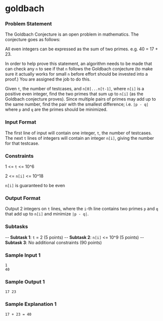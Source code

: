 # goldbach

### Problem Statement
The Goldbach Conjecture is an open problem in mathematics. The conjecture goes as follows:

All even integers can be expressed as the sum of two primes. e.g. 40 = 17 + 23.

In order to help prove this statement, an algorithm needs to be made that can check any `n` to see if that `n` follows the Goldbach conjecture (to make sure it actually works for small `n` before effort should be invested into a proof.) You are assigned the job to do this.

Given `t`, the number of testcases, and `n[0]...n[t-1]`, where `n[i]` is a positive even integer, find the two primes that sum up to `n[i]` (as the Goldbach conjecture proves). Since multiple pairs of primes may add up to the same number, find the pair with the smallest difference; i.e. `|p - q|` where `p` and `q` are the primes should be minimized.

### Input Format
The first line of input will contain one integer, `t`, the number of testcases.
The next `t` lines of integers will contain an integer `n[i]`, giving the number for that testcase.

### Constraints
1 <= `t` <= 10^6

2 <= `n[i]` <= 10^18

`n[i]` is guaranteed to be even

### Output Format 
Output 2 integers on `t` lines, where the `i`-th line contains two primes `p` and `q` that add up to `n[i]` and minimize `|p - q|`.

### Subtasks
-- **Subtask 1**: `t` = 2 (5 points)
-- **Subtask 2**: `n[i]` <= 10^9 (5 points)
-- **Subtask 3**: No additional constraints (90 points)

### Sample Input 1
```
1
40
```

### Sample Output 1
```
17 23
```

### Sample Explanation 1
`17 + 23 = 40`
